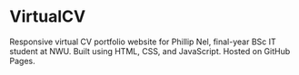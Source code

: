 # VirtualCV
Responsive virtual CV portfolio website for Phillip Nel, final-year BSc IT student at NWU. Built using HTML, CSS, and JavaScript. Hosted on GitHub Pages.
